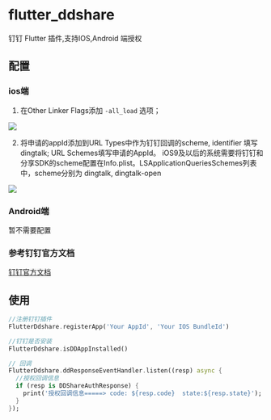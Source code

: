 # flutter_ddshare

钉钉 Flutter 插件,支持IOS,Android 端授权

## 配置
### ios端
1. 在Other Linker Flags添加 `-all_load` 选项；

![](https://img.alicdn.com/tps/TB118c9KVXXXXcIaXXXXXXXXXXX-808-201.png#align=left&display=inline&height=186&originHeight=201&originWidth=808&status=done&width=746)

2. 将申请的appId添加到URL Types中作为钉钉回调的scheme, identifier 填写dingtalk; URL Schemes填写申请的AppId。 iOS9及以后的系统需要将钉钉和分享SDK的scheme配置在Info.plist。LSApplicationQueriesSchemes列表中，scheme分别为 dingtalk, dingtalk-open

![](https://img.alicdn.com/tps/TB1QyhdLXXXXXbZXVXXXXXXXXXX-973-709.png#align=left&display=inline&height=498&originHeight=709&originWidth=973&status=done&width=684)
### Android端
暂不需要配置

### 参考钉钉官方文档
[钉钉官方文档](https://ding-doc.dingtalk.com/doc#/native/oguxo2)

## 使用
```dart
//注册钉钉插件
FlutterDdshare.registerApp('Your AppId', 'Your IOS BundleId')

//钉钉是否安装
FlutterDdshare.isDDAppInstalled()

// 回调
FlutterDdshare.ddResponseEventHandler.listen((resp) async {
  //授权回调信息
  if (resp is DDShareAuthResponse) {
    print('授权回调信息=====> code: ${resp.code}  state:${resp.state}');
  }
});

```